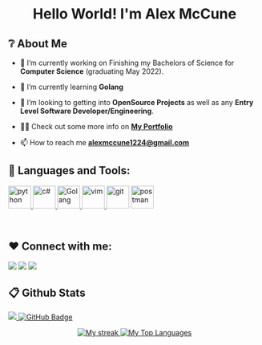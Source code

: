 <h1 align="center">Hello World! I'm <b>Alex McCune</b></h1>

## ❔ About Me

- 🔭 I’m currently working on Finishing my Bachelors of Science for **Computer Science** (graduating May 2022).

- 🌱 I’m currently learning **Golang**

- 👯 I’m looking to getting into **OpenSource Projects** as well as any **Entry Level Software Developer/Engineering**.

- 👨‍💻 Check out some more info on **[My Portfolio](http://www.alexmccune.com/)**

- 📫 How to reach me **alexmccune1224@gmail.com**


## 🚀 Languages and Tools:

<p align="left"> 
    <a href="https://www.python.org" target="_blank"> <img src="https://img.icons8.com/color/48/000000/python.png" alt="python" width="45" height="45"/> </a> 
    <a href="https://dotnet.microsoft.com/en-us/" target="_blank"> <img src="https://img.icons8.com/color/48/000000/c-sharp-logo.png" alt="c#" width="45" height="45"/> </a>
    <a href="https://go.dev/" target ="_blank"> <img src="https://img.icons8.com/color/48/000000/golang.png" alt="Golang" width="45" height="45"/> </a>
    <a href="https://vim.org" target="_blank"> <img src="https://img.icons8.com/external-tal-revivo-shadow-tal-revivo/24/000000/external-vim-a-highly-configurable-text-editor-for-efficiently-creating-and-changing-any-kind-of-text-logo-shadow-tal-revivo.png" alt="vim" width="45" height="45"/> </a>
    <a href="https://git-scm.com/" target="_blank"> <img src="https://img.icons8.com/color/48/000000/git.png" alt="git" width="45" height="45"/></a> 
    <a href="https://postman.com" target="_blank"> <img src="https://www.vectorlogo.zone/logos/getpostman/getpostman-icon.svg" alt="postman" width="45" height="45"/> </a>
  
    
</p>

<!-- [![React Badge](https://img.shields.io/badge/-React-61DBFB?style=for-the-badge&labelColor=black&logo=react&logoColor=61DBFB)](#)  [![Javascript Badge](https://img.shields.io/badge/-Javascript-F0DB4F?style=for-the-badge&labelColor=black&logo=javascript&logoColor=F0DB4F)](#) [![Typescript Badge](https://img.shields.io/badge/-Typescript-007acc?style=for-the-badge&labelColor=black&logo=typescript&logoColor=007acc)](#) [![Nodejs Badge](https://img.shields.io/badge/-Nodejs-3C873A?style=for-the-badge&labelColor=black&logo=node.js&logoColor=3C873A)](#) [![GraphQL Badge](https://img.shields.io/badge/-GraphQl-e535ab?style=for-the-badge&labelColor=black&logo=node.js&logoColor=e535ab)](#) -->
<br/>




## ❤️ Connect with me:
<p align="left">

<a href = "https://www.linkedin.com/in/alexander-mccune-2b4150161/"><img src="https://img.icons8.com/fluent/48/000000/linkedin.png"/></a>
<a href = "https://twitter.com/KusaAlexM"><img src="https://img.icons8.com/fluent/48/000000/twitter.png"/></a>
<a href = "https://www.instagram.com/alex_mccune1224/"><img src="https://img.icons8.com/fluent/48/000000/instagram-new.png"/></a>

</p>

## 📋 Github Stats
<a href="https://github.com/McCune1224/github-profile-views-counter">
    <img src="https://komarev.com/ghpvc/?username=KusaAlexM">
</a>
<a href="https://github.com/McCune1224?tab=followers"><img src="https://img.shields.io/github/followers/McCune1224?label=Followers&style=social" alt="GitHub Badge"></a>


<p align="center">
    <a href="https://github.com/SubhamRaoniar28/github-readme-streak-stats">
        <img title="🔥 Get streak stats for your profile at git.io/streak-stats" alt="My streak" src="https://github-readme-streak-stats.herokuapp.com/?user=McCune1224&theme=black-ice&hide_border=true&stroke=0000&background=060A0CD0"/>
    </a>
  <a href="https://github.com/SubhamRaoniar28/github-readme-stats"><img alt="My Top Languages" src="https://github-readme-stats.vercel.app/api/top-langs/?username=McCune1224&langs_count=8&count_private=true&layout=compact&theme=react&hide_border=true&bg_color=0D1117" /></a>
</p>
